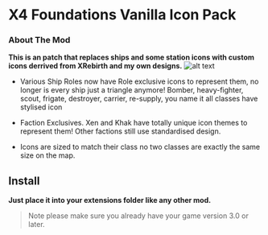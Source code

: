 # X4 Foundations Vanilla Icon Pack
### About The Mod
**This is an patch that replaces ships and some station icons with custom icons derrived from XRebirth and my own designs.**
![alt text](https://i.imgur.com/gKHSotk.png "Galaxy Map Icons: Oooo Fancy")

* Various Ship Roles now have Role exclusive icons to represent them, no longer is every ship just a triangle anymore! Bomber, heavy-fighter, scout, frigate, destroyer, carrier, re-supply, you name it all classes have stylised icon

* Faction Exclusives. Xen and Khak have totally unique icon themes to represent them! Other factions still use standardised design.

* Icons are sized to match their class no two classes are exactly the same size on the map.

## Install
**Just place it into your extensions folder like any other mod.**
>Note please make sure you already have your game version 3.0 or later.
